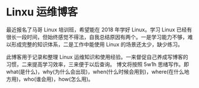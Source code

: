# Linxu 运维博客

最近报名了马哥 Linux 培训班，希望能在 2018 年学好 Linux。学习 Linux 已经有很长一段时间，但始终感觉不得法，自我总结原因有两个。一是学习能力不够，难以形成完整的知识体系，二是工作中能使用 Linux 的场景还太少，缺少练习。


此博客用于记录和整理 Linux 运维知识和使用经验。一来督促自己养成写博客的习惯，二来提高学习效率，三来便于以后查询。
博文将按照 5w1h 思绪写作。即 what(是什么)，why(为什么会出现)，when(什么时候会用到)，where(在什么地方用)，who(谁会用)，how(怎么用)。
